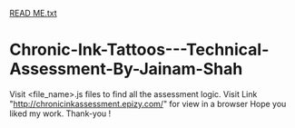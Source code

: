 [READ ME.txt](https://github.com/git-jainamshah/Chronic-Ink-Tattoos---Technical-Assessment-By-Jainam-Shah/files/7064437/READ.ME.txt)
# Chronic-Ink-Tattoos---Technical-Assessment-By-Jainam-Shah
Visit <file_name>.js files to find all the assessment logic.
Visit Link "http://chronicinkassessment.epizy.com/" for view in a browser
Hope you liked my work. Thank-you !
